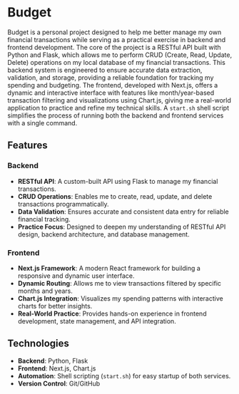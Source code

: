 # Budget

Budget is a personal project designed to help me better manage my own financial transactions while serving as a practical exercise in backend and frontend development. The core of the project is a RESTful API built with Python and Flask, which allows me to perform CRUD (Create, Read, Update, Delete) operations on my local database of my financial transactions. This backend system is engineered to ensure accurate data extraction, validation, and storage, providing a reliable foundation for tracking my spending and budgeting. The frontend, developed with Next.js, offers a dynamic and interactive interface with features like month/year-based transaction filtering and visualizations using Chart.js, giving me a real-world application to practice and refine my technical skills. A `start.sh` shell script simplifies the process of running both the backend and frontend services with a single command.

## Features

### Backend
- **RESTful API**: A custom-built API using Flask to manage my financial transactions.
- **CRUD Operations**: Enables me to create, read, update, and delete transactions programmatically.
- **Data Validation**: Ensures accurate and consistent data entry for reliable financial tracking.
- **Practice Focus**: Designed to deepen my understanding of RESTful API design, backend architecture, and database management.

### Frontend
- **Next.js Framework**: A modern React framework for building a responsive and dynamic user interface.
- **Dynamic Routing**: Allows me to view transactions filtered by specific months and years.
- **Chart.js Integration**: Visualizes my spending patterns with interactive charts for better insights.
- **Real-World Practice**: Provides hands-on experience in frontend development, state management, and API integration.

## Technologies

- **Backend**: Python, Flask
- **Frontend**: Next.js, Chart.js
- **Automation**: Shell scripting (`start.sh`) for easy startup of both services.
- **Version Control**: Git/GitHub
